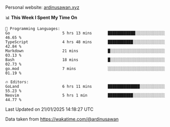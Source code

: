 Personal website: [ardinusawan.xyz](https://ardinusawan.xyz)

<!--START_SECTION:waka-->
📊 **This Week I Spent My Time On** 

```text
💬 Programming Languages: 
Go                       5 hrs 13 mins       ████████████░░░░░░░░░░░░░   46.65 % 
TypeScript               4 hrs 48 mins       ███████████░░░░░░░░░░░░░░   42.84 % 
Markdown                 21 mins             █░░░░░░░░░░░░░░░░░░░░░░░░   03.13 % 
Bash                     18 mins             █░░░░░░░░░░░░░░░░░░░░░░░░   02.73 % 
go.mod                   7 mins              ░░░░░░░░░░░░░░░░░░░░░░░░░   01.19 % 

🔥 Editors: 
GoLand                   6 hrs 11 mins       ██████████████░░░░░░░░░░░   55.23 % 
Neovim                   5 hrs 1 min         ███████████░░░░░░░░░░░░░░   44.77 % 
```


 Last Updated on 21/01/2025 14:18:27 UTC
<!--END_SECTION:waka-->
Data taken from https://wakatime.com/@ardinusawan
